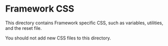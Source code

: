 # Framework CSS

This directory contains Framework specific CSS, such as variables, utilities, and the reset file.

You should not add new CSS files to this directory.